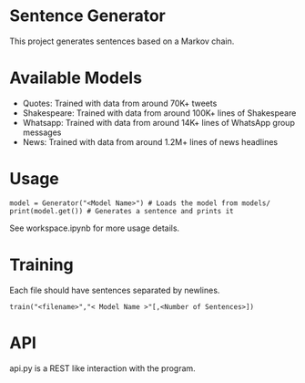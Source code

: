 # Sentence Generator

This project generates sentences based on a Markov chain.

# Available Models

- Quotes: Trained with data from around 70K+ tweets
- Shakespeare: Trained with data from around 100K+ lines of Shakespeare
- Whatsapp: Trained with data from around 14K+ lines of WhatsApp group messages
- News: Trained with data from around 1.2M+ lines of news headlines

# Usage

```
model = Generator("<Model Name>") # Loads the model from models/
print(model.get()) # Generates a sentence and prints it
```

See workspace.ipynb for more usage details.

# Training

Each file should have sentences separated by newlines.

```
train("<filename>","< Model Name >"[,<Number of Sentences>])
```

# API

api.py is a REST like interaction with the program.
